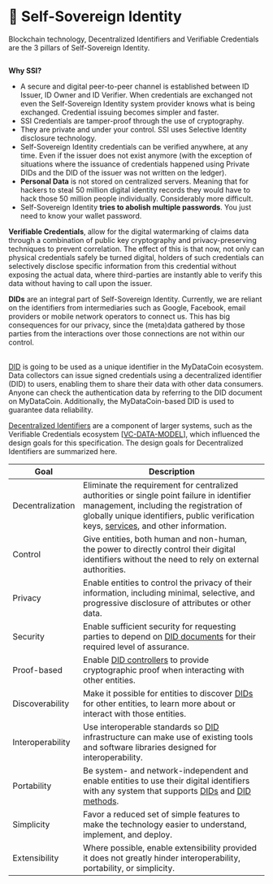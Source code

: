 # 🤖 Self-Sovereign Identity

Blockchain technology, Decentralized Identifiers and Verifiable Credentials are the 3 pillars of Self-Sovereign Identity.

<figure><img src="https://lh3.googleusercontent.com/U8IcCN6OnhXBMWoisQFNTB7NYewv4LhKmBeO-im6qTM7_xumUO9pP4XIYspTHZPzQ2ylrP0lMi6F1MeME32m17hhcd0anVKKAs9OgGbzWyKn4ihLkuKFuKQ74gzCFSKgYTXZSV1q9nXWAewJyjovF6t1UC5kwLcaJnyk5JbtQZk5MmT7M_MxGBTd72WvLiM" alt=""><figcaption></figcaption></figure>

**Why SSI?**

* A secure and digital peer-to-peer channel is established between ID Issuer, ID Owner and ID Verifier. When credentials are exchanged not even the Self-Sovereign Identity system provider knows what is being exchanged. Credential issuing becomes simpler and faster.
* SSI Credentials are tamper-proof through the use of cryptography.
* They are private and under your control. SSI uses Selective Identity disclosure technology.
* Self-Sovereign Identity credentials can be verified anywhere, at any time. Even if the issuer does not exist anymore (with the exception of situations where the issuance of credentials happened using Private DIDs and the DID of the issuer was not written on the ledger).
* **Personal Data** is not stored on centralized servers. Meaning that for hackers to steal 50 million digital identity records they would have to hack those 50 million people individually. Considerably more difficult.
* Self-Sovereign Identity **tries to abolish multiple passwords**. You just need to know your wallet password.

**Verifiable Credentials**, allow for the digital watermarking of claims data through a combination of public key cryptography  and privacy-preserving techniques to prevent correlation. The effect of this is that now, not only can physical credentials safely be turned digital, holders of such credentials can selectively disclose specific information from this credential without exposing the actual data, where third-parties are instantly able to verify this data without having to call upon the issuer.

**DIDs** are an integral part of Self-Sovereign Identity. Currently, we are reliant on the identifiers from intermediaries such as Google, Facebook, email providers or mobile network operators to connect us. This has big consequences for our privacy, since the (meta)data gathered by those parties from the interactions over those connections are not within our control.

\
[DID](https://www.w3.org/TR/did-core/) is going to be used as a unique identifier in the MyDataCoin ecosystem. Data collectors can issue signed credentials using a decentralized identifier (DID) to users, enabling them to share their data with other data consumers. Anyone can check the authentication data by referring to the DID document on MyDataCoin. Additionally, the MyDataCoin-based DID is used to guarantee data reliability.

[Decentralized Identifiers](https://www.w3.org/TR/did-core/#dfn-decentralized-identifiers) are a component of larger systems, such as the Verifiable Credentials ecosystem \[[VC-DATA-MODEL](https://www.w3.org/TR/did-core/#bib-vc-data-model)], which influenced the design goals for this specification. The design goals for Decentralized Identifiers are summarized here.



| Goal             | Description                                                                                                                                                                                                                                                                  |
| ---------------- | ---------------------------------------------------------------------------------------------------------------------------------------------------------------------------------------------------------------------------------------------------------------------------- |
| Decentralization | Eliminate the requirement for centralized authorities or single point failure in identifier management, including the registration of globally unique identifiers, public verification keys, [services](https://www.w3.org/TR/did-core/#dfn-service), and other information. |
| Control          | Give entities, both human and non-human, the power to directly control their digital identifiers without the need to rely on external authorities.                                                                                                                           |
| Privacy          | Enable entities to control the privacy of their information, including minimal, selective, and progressive disclosure of attributes or other data.                                                                                                                           |
| Security         | Enable sufficient security for requesting parties to depend on [DID documents](https://www.w3.org/TR/did-core/#dfn-did-documents) for their required level of assurance.                                                                                                     |
| Proof-based      | Enable [DID controllers](https://www.w3.org/TR/did-core/#dfn-did-controllers) to provide cryptographic proof when interacting with other entities.                                                                                                                           |
| Discoverability  | Make it possible for entities to discover [DIDs](https://www.w3.org/TR/did-core/#dfn-decentralized-identifiers) for other entities, to learn more about or interact with those entities.                                                                                     |
| Interoperability | Use interoperable standards so [DID](https://www.w3.org/TR/did-core/#dfn-decentralized-identifiers) infrastructure can make use of existing tools and software libraries designed for interoperability.                                                                      |
| Portability      | Be system- and network-independent and enable entities to use their digital identifiers with any system that supports [DIDs](https://www.w3.org/TR/did-core/#dfn-decentralized-identifiers) and [DID methods](https://www.w3.org/TR/did-core/#dfn-did-methods).              |
| Simplicity       | Favor a reduced set of simple features to make the technology easier to understand, implement, and deploy.                                                                                                                                                                   |
| Extensibility    | Where possible, enable extensibility provided it does not greatly hinder interoperability, portability, or simplicity.                                                                                                                                                       |

